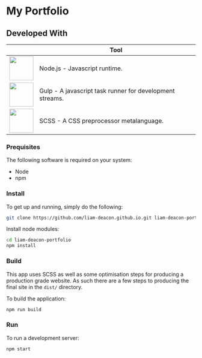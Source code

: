 # My Portfolio

## Developed With

| | Tool |
|-|------|
| <img height="64px" src="https://upload.wikimedia.org/wikipedia/commons/d/d9/Node.js_logo.svg" alt=""/> | Node.js - Javascript runtime. |
| <img height="64px" src="https://upload.wikimedia.org/wikipedia/commons/7/72/Gulp.js_Logo.svg" alt=""/> |Gulp - A javascript task runner for development streams. |
| <img height="64px" src="https://upload.wikimedia.org/wikipedia/commons/9/96/Sass_Logo_Color.svg" alt=""/> | SCSS - A CSS preprocessor metalanguage. |

### Prequisites

The following software is required on your system:

- Node
- npm

### Install

To get up and running, simply do the following:

```bash
git clone https://github.com/liam-deacon.github.io.git liam-deacon-portfolio
```

Install node modules:

```bash
cd liam-deacon-portfolio
npm install
```

### Build

This app uses SCSS as well as some optimisation steps for producing a production grade website. As such there are a few steps to producing the final site in the `dist/` directory.

To build the application:

```bash
npm run build
```

### Run

To run a development server:

```bash
npm start
```
